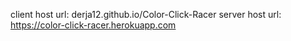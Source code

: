 client host url: derja12.github.io/Color-Click-Racer
server host url: https://color-click-racer.herokuapp.com
